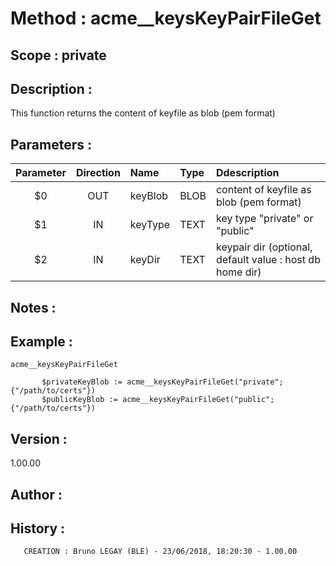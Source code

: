 ﻿# **Method :** acme__keysKeyPairFileGet## **Scope :** private## **Description :** This function returns the content of keyfile as blob (pem format)## **Parameters :** | Parameter | Direction | Name | Type | Ddescription | |:----:|:----:|:----|:----|:----| | $0 | OUT | keyBlob | BLOB | content of keyfile as blob (pem format) | | $1 | IN | keyType | TEXT | key type "private" or "public" | | $2 | IN | keyDir | TEXT | keypair dir (optional, default value : host db home dir) | ## **Notes :** ## **Example :** ```acme__keysKeyPairFileGet             $privateKeyBlob := acme__keysKeyPairFileGet("private";{"/path/to/certs"})       $publicKeyBlob := acme__keysKeyPairFileGet("public";{"/path/to/certs"})```## **Version :** 1.00.00## **Author :** ## **History :**         CREATION : Bruno LEGAY (BLE) - 23/06/2018, 18:20:30 - 1.00.00